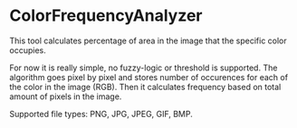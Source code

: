 ColorFrequencyAnalyzer
======================

This tool calculates percentage of area in the image that the specific color occupies.

For now it is really simple, no fuzzy-logic or threshold is supported. The algorithm goes pixel by pixel and stores number of occurences for each of the color in the image (RGB). Then it calculates frequency based on total amount of pixels in the image.

Supported file types: PNG, JPG, JPEG, GIF, BMP.
